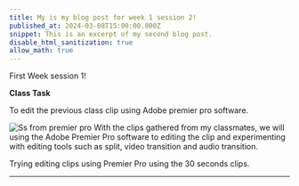 ```yaml
---
title: My is my blog post for week 1 session 2!
published_at: 2024-03-08T15:00:00.000Z
snippet: This is an excerpt of my second blog post.
disable_html_sanitization: true
allow_math: true
---
```


First Week session 1!

**Class Task**

To edit the previous class clip using Adobe premier pro software.

![Ss from premier pro](/images/week1s2/Week1s1_task.jpg)
With the clips gathered from my classmates, we will using the Adobe Premier Pro software to editing the clip and experimenting with editing tools such as split, video transition and audio transition.

Trying editing clips using Premier Pro using the 30 seconds clips.

---

